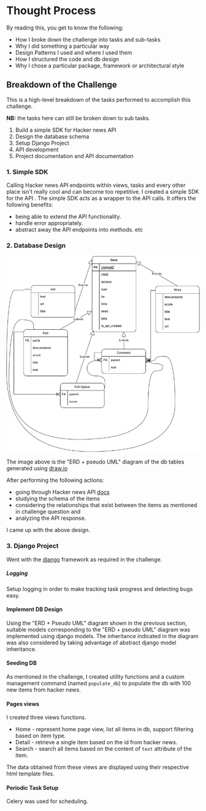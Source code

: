 # Thought Process

By reading this, you get to know the following:
- How I broke down the challenge into tasks and sub-tasks
- Why I did something a particular way
- Design Patterns I used and where I used them
- How I structured the code and db design
- Why I chose a particular package, framework or architectural style


## Breakdown of the Challenge
This is a high-level breakdown of the tasks performed to accomplish this challenge.

**NB:** the tasks here can still be broken down to sub tasks.

1. Build a simple SDK for Hacker news API
2. Design the database schema
3. Setup Django Project
4. API development
5. Project documentation and API documentation

### 1. Simple SDK
Calling Hacker news API endpoints within views, tasks and every other place isn't really cool and can become too repetitive. I created a simple SDK for the API . The simple SDK acts as a wrapper to the API calls. It offers the following benefits:
- being able to extend the API functionality.
- handle error appropriately.
- abstract away the API endpoints into methods.
etc

### 2. Database Design
![Database Design Schema](/docs/db.jpg)

The image above is the "ERD + pseudo UML" diagram of the db tables generated using [draw.io](https://draw.io)

After performing the following actions:
- going through Hacker news API [docs](https://hackernews.api-docs.io/)
- studying the schema of the items
- considering the relationships that exist between the items as mentioned in challenge question and 
- analyzing the API response.

I came up with the above design.

### 3. Django Project
Went with the [django](https://django.org) framework as required in the challenge.
##### Logging
Setup logging in order to make tracking task progress and detecting bugs easy.

#### Implement DB Design
Using the "ERD + Pseudo UML" diagram shown in the previous section, suitable models corresponding to the "ERD + pseudo UML" diagram was implemented using django models. The inheritance indicated in the diagram was also considered by taking advantage of abstract django model inheritance.

#### Seeding DB
As mentioned in the challenge, I created utility functions and a custom  management command (named `populate_db`) to populate the db with 100 new items from hacker news.
#### Pages views
I created three views functions.
- Home - represent home page view, list all items in db, support filtering based on item type.
- Detail - retrieve a single item based on the id from hacker news.
- Search - search all items based on the  content of `text` attribute of the item.

The data obtained from these views are displayed using their respective html template files.

#### Periodic Task Setup
Celery was used for scheduling.